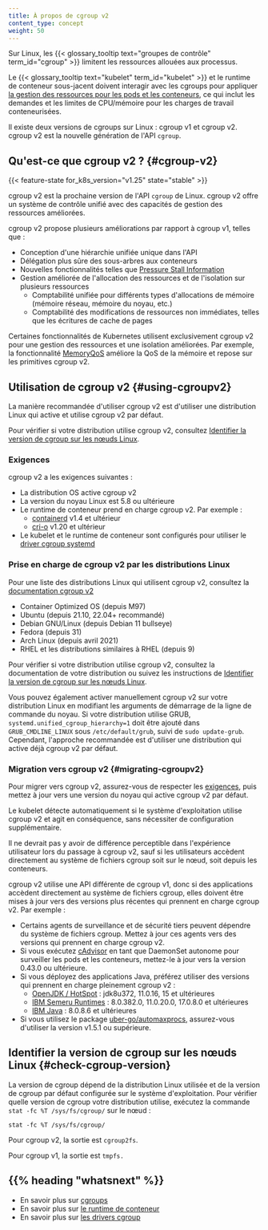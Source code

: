 ```yaml
---
title: À propos de cgroup v2
content_type: concept
weight: 50
---
```


<!-- overview -->

Sur Linux, les {{< glossary_tooltip text="groupes de contrôle" term_id="cgroup" >}}
limitent les ressources allouées aux processus.

Le {{< glossary_tooltip text="kubelet" term_id="kubelet" >}} et le
runtime de conteneur sous-jacent doivent interagir avec les cgroups pour appliquer
[la gestion des ressources pour les pods et les conteneurs](/docs/concepts/configuration/manage-resources-containers/), ce qui
inclut les demandes et les limites de CPU/mémoire pour les charges de travail conteneurisées.

Il existe deux versions de cgroups sur Linux : cgroup v1 et cgroup v2. cgroup v2 est
la nouvelle génération de l'API `cgroup`.

<!-- body -->


## Qu'est-ce que cgroup v2 ? {#cgroup-v2}
{{< feature-state for_k8s_version="v1.25" state="stable" >}}

cgroup v2 est la prochaine version de l'API `cgroup` de Linux. cgroup v2 offre un
système de contrôle unifié avec des capacités de gestion des ressources améliorées.


cgroup v2 propose plusieurs améliorations par rapport à cgroup v1, telles que :

- Conception d'une hiérarchie unifiée unique dans l'API
- Délégation plus sûre des sous-arbres aux conteneurs
- Nouvelles fonctionnalités telles que [Pressure Stall Information](https://www.kernel.org/doc/html/latest/accounting/psi.html)
- Gestion améliorée de l'allocation des ressources et de l'isolation sur plusieurs ressources
  - Comptabilité unifiée pour différents types d'allocations de mémoire (mémoire réseau, mémoire du noyau, etc.)
  - Comptabilité des modifications de ressources non immédiates, telles que les écritures de cache de pages

Certaines fonctionnalités de Kubernetes utilisent exclusivement cgroup v2 pour une 
gestion des ressources et une isolation améliorées. Par exemple, la fonctionnalité
[MemoryQoS](/docs/concepts/workloads/pods/pod-qos/#memory-qos-with-cgroup-v2) améliore la QoS de la mémoire
et repose sur les primitives cgroup v2.


## Utilisation de cgroup v2 {#using-cgroupv2}

La manière recommandée d'utiliser cgroup v2 est d'utiliser une distribution Linux qui
active et utilise cgroup v2 par défaut.

Pour vérifier si votre distribution utilise cgroup v2, consultez [Identifier la version de cgroup sur les nœuds Linux](#check-cgroup-version).

### Exigences

cgroup v2 a les exigences suivantes :

* La distribution OS active cgroup v2
* La version du noyau Linux est 5.8 ou ultérieure
* Le runtime de conteneur prend en charge cgroup v2. Par exemple :
  * [containerd](https://containerd.io/) v1.4 et ultérieur
  * [cri-o](https://cri-o.io/) v1.20 et ultérieur
* Le kubelet et le runtime de conteneur sont configurés pour utiliser le [driver cgroup systemd](/docs/setup/production-environment/container-runtimes#systemd-cgroup-driver)

### Prise en charge de cgroup v2 par les distributions Linux

Pour une liste des distributions Linux qui utilisent cgroup v2, consultez la [documentation cgroup v2](https://github.com/opencontainers/runc/blob/main/docs/cgroup-v2.md)

<!-- la liste doit être synchronisée avec https://github.com/opencontainers/runc/blob/main/docs/cgroup-v2.md -->
* Container Optimized OS (depuis M97)
* Ubuntu (depuis 21.10, 22.04+ recommandé)
* Debian GNU/Linux (depuis Debian 11 bullseye)
* Fedora (depuis 31)
* Arch Linux (depuis avril 2021)
* RHEL et les distributions similaires à RHEL (depuis 9)

Pour vérifier si votre distribution utilise cgroup v2, consultez la
documentation de votre distribution ou suivez les instructions de [Identifier la version de cgroup sur les nœuds Linux](#check-cgroup-version).

Vous pouvez également activer manuellement cgroup v2 sur votre distribution Linux en modifiant
les arguments de démarrage de la ligne de commande du noyau. Si votre distribution utilise GRUB,
`systemd.unified_cgroup_hierarchy=1` doit être ajouté dans `GRUB_CMDLINE_LINUX`
sous `/etc/default/grub`, suivi de `sudo update-grub`. 
Cependant, l'approche recommandée est d'utiliser une distribution qui active déjà cgroup v2 par
défaut.

### Migration vers cgroup v2 {#migrating-cgroupv2}

Pour migrer vers cgroup v2, assurez-vous de respecter les [exigences](#requirements), puis mettez à jour
vers une version du noyau qui active cgroup v2 par défaut.

Le kubelet détecte automatiquement si le système d'exploitation utilise cgroup v2 et
agit en conséquence, sans nécessiter de configuration supplémentaire.

Il ne devrait pas y avoir de différence perceptible dans l'expérience utilisateur lors du
passage à cgroup v2, sauf si les utilisateurs accèdent directement au système de fichiers cgroup
soit sur le nœud, soit depuis les conteneurs.

cgroup v2 utilise une API différente de cgroup v1, donc si des
applications accèdent directement au système de fichiers cgroup, elles doivent être
mises à jour vers des versions plus récentes qui prennent en charge cgroup v2. Par exemple :

* Certains agents de surveillance et de sécurité tiers peuvent dépendre du système de fichiers cgroup.
 Mettez à jour ces agents vers des versions qui prennent en charge cgroup v2.
* Si vous exécutez [cAdvisor](https://github.com/google/cadvisor) en tant que DaemonSet autonome 
pour surveiller les pods et les conteneurs, mettez-le à jour vers la version 0.43.0 ou ultérieure.
* Si vous déployez des applications Java, préférez utiliser des versions qui prennent en charge pleinement cgroup v2 :
    * [OpenJDK / HotSpot](https://bugs.openjdk.org/browse/JDK-8230305) : jdk8u372, 11.0.16, 15 et ultérieures
    * [IBM Semeru Runtimes](https://www.ibm.com/support/pages/apar/IJ46681) : 8.0.382.0, 11.0.20.0, 17.0.8.0 et ultérieures
    * [IBM Java](https://www.ibm.com/support/pages/apar/IJ46681) : 8.0.8.6 et ultérieures
* Si vous utilisez le package [uber-go/automaxprocs](https://github.com/uber-go/automaxprocs), assurez-vous
  d'utiliser la version v1.5.1 ou supérieure.

## Identifier la version de cgroup sur les nœuds Linux {#check-cgroup-version}

La version de cgroup dépend de la distribution Linux utilisée et de la
version de cgroup par défaut configurée sur le système d'exploitation. Pour vérifier quelle version de cgroup votre
distribution utilise, exécutez la commande `stat -fc %T /sys/fs/cgroup/` sur
le nœud :

```shell
stat -fc %T /sys/fs/cgroup/
```

Pour cgroup v2, la sortie est `cgroup2fs`.

Pour cgroup v1, la sortie est `tmpfs.`

## {{% heading "whatsnext" %}}

- En savoir plus sur [cgroups](https://man7.org/linux/man-pages/man7/cgroups.7.html)
- En savoir plus sur [le runtime de conteneur](/docs/concepts/architecture/cri)
- En savoir plus sur [les drivers cgroup](/docs/setup/production-environment/container-runtimes#cgroup-drivers)

